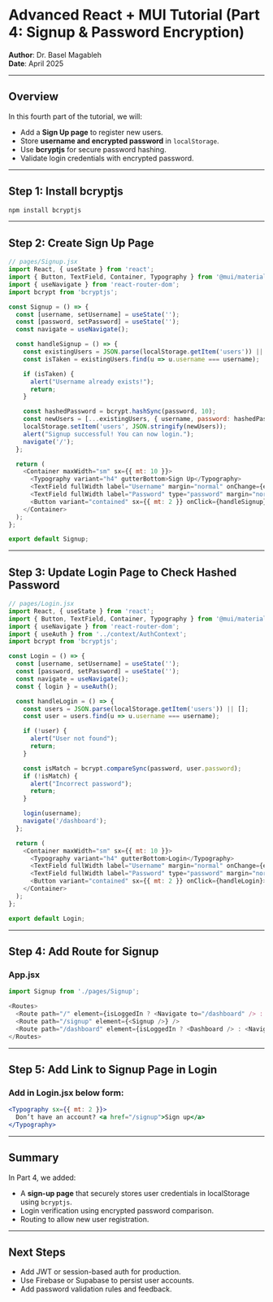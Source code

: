 
# Advanced React + MUI Tutorial (Part 4: Signup & Password Encryption)

**Author**: Dr. Basel Magableh  
**Date**: April 2025

---

## Overview

In this fourth part of the tutorial, we will:

- Add a **Sign Up page** to register new users.
- Store **username and encrypted password** in `localStorage`.
- Use **bcryptjs** for secure password hashing.
- Validate login credentials with encrypted password.

---

## Step 1: Install bcryptjs

```bash
npm install bcryptjs
```

---

## Step 2: Create Sign Up Page

```javascript
// pages/Signup.jsx
import React, { useState } from 'react';
import { Button, TextField, Container, Typography } from '@mui/material';
import { useNavigate } from 'react-router-dom';
import bcrypt from 'bcryptjs';

const Signup = () => {
  const [username, setUsername] = useState('');
  const [password, setPassword] = useState('');
  const navigate = useNavigate();

  const handleSignup = () => {
    const existingUsers = JSON.parse(localStorage.getItem('users')) || [];
    const isTaken = existingUsers.find(u => u.username === username);

    if (isTaken) {
      alert("Username already exists!");
      return;
    }

    const hashedPassword = bcrypt.hashSync(password, 10);
    const newUsers = [...existingUsers, { username, password: hashedPassword }];
    localStorage.setItem('users', JSON.stringify(newUsers));
    alert("Signup successful! You can now login.");
    navigate('/');
  };

  return (
    <Container maxWidth="sm" sx={{ mt: 10 }}>
      <Typography variant="h4" gutterBottom>Sign Up</Typography>
      <TextField fullWidth label="Username" margin="normal" onChange={e => setUsername(e.target.value)} />
      <TextField fullWidth label="Password" type="password" margin="normal" onChange={e => setPassword(e.target.value)} />
      <Button variant="contained" sx={{ mt: 2 }} onClick={handleSignup}>Sign Up</Button>
    </Container>
  );
};

export default Signup;
```

---

## Step 3: Update Login Page to Check Hashed Password

```javascript
// pages/Login.jsx
import React, { useState } from 'react';
import { Button, TextField, Container, Typography } from '@mui/material';
import { useNavigate } from 'react-router-dom';
import { useAuth } from '../context/AuthContext';
import bcrypt from 'bcryptjs';

const Login = () => {
  const [username, setUsername] = useState('');
  const [password, setPassword] = useState('');
  const navigate = useNavigate();
  const { login } = useAuth();

  const handleLogin = () => {
    const users = JSON.parse(localStorage.getItem('users')) || [];
    const user = users.find(u => u.username === username);

    if (!user) {
      alert("User not found");
      return;
    }

    const isMatch = bcrypt.compareSync(password, user.password);
    if (!isMatch) {
      alert("Incorrect password");
      return;
    }

    login(username);
    navigate('/dashboard');
  };

  return (
    <Container maxWidth="sm" sx={{ mt: 10 }}>
      <Typography variant="h4" gutterBottom>Login</Typography>
      <TextField fullWidth label="Username" margin="normal" onChange={e => setUsername(e.target.value)} />
      <TextField fullWidth label="Password" type="password" margin="normal" onChange={e => setPassword(e.target.value)} />
      <Button variant="contained" sx={{ mt: 2 }} onClick={handleLogin}>Login</Button>
    </Container>
  );
};

export default Login;
```

---

## Step 4: Add Route for Signup

### App.jsx

```javascript
import Signup from './pages/Signup';

<Routes>
  <Route path="/" element={isLoggedIn ? <Navigate to="/dashboard" /> : <Login />} />
  <Route path="/signup" element={<Signup />} />
  <Route path="/dashboard" element={isLoggedIn ? <Dashboard /> : <Navigate to="/" />} />
</Routes>
```

---

## Step 5: Add Link to Signup Page in Login

### Add in Login.jsx below form:

```jsx
<Typography sx={{ mt: 2 }}>
  Don’t have an account? <a href="/signup">Sign up</a>
</Typography>
```

---

## Summary

In Part 4, we added:

- A **sign-up page** that securely stores user credentials in localStorage using `bcryptjs`.
- Login verification using encrypted password comparison.
- Routing to allow new user registration.

---

## Next Steps

- Add JWT or session-based auth for production.
- Use Firebase or Supabase to persist user accounts.
- Add password validation rules and feedback.

